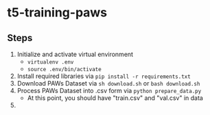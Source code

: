 # t5-training-paws

## Steps
1. Initialize and activate virtual environment
    * `virtualenv .env`
    * `source .env/bin/activate` 
2. Install required libraries via `pip install -r requirements.txt`
3. Download PAWs Dataset via `sh download.sh` or `bash download.sh`
4. Process PAWs Dataset into .csv form via `python prepare_data.py`
    * At this point, you should have "train.csv" and "val.csv" in data
5. 